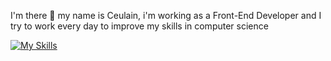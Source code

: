 I'm there 👋 my name is Ceulain, i'm working as a Front-End Developer and I try to work every day to improve my skills in computer science

[![My Skills](https://skillicons.dev/icons?i=js,html,css,jest,nextjs,nodejs,react,redux,styledcomponents,vscode,webpack)](https://skillicons.dev)

<!--
**ceulain/ceulain** is a ✨ _special_ ✨ repository because its `README.md` (this file) appears on your GitHub profile.

Here are some ideas to get you started:

- 🔭 I’m currently working on ...
- 🌱 I’m currently learning ...
- 👯 I’m looking to collaborate on ...
- 🤔 I’m looking for help with ...
- 💬 Ask me about ...
- 📫 How to reach me: ...
- 😄 Pronouns: ...
- ⚡ Fun fact: ...
-->
